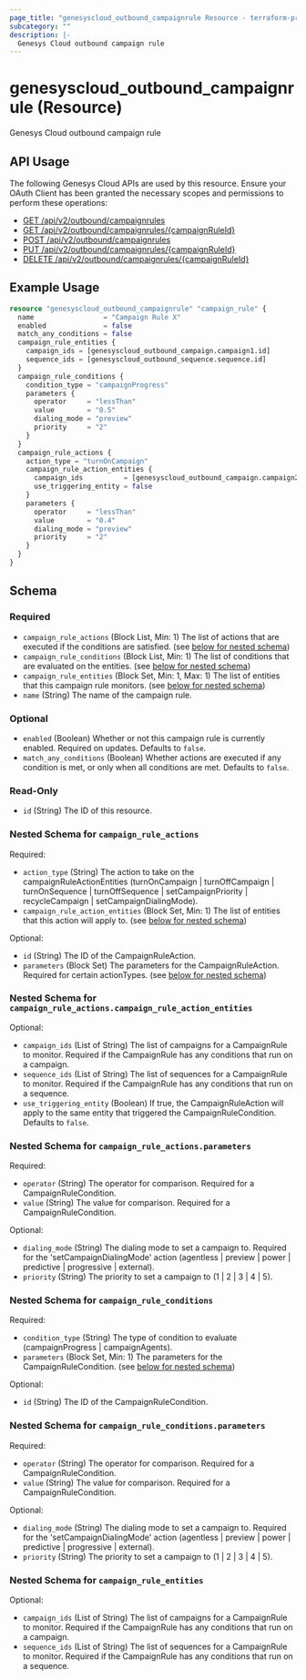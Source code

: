 ```yaml
---
page_title: "genesyscloud_outbound_campaignrule Resource - terraform-provider-genesyscloud"
subcategory: ""
description: |-
  Genesys Cloud outbound campaign rule
---
```

# genesyscloud_outbound_campaignrule (Resource)

Genesys Cloud outbound campaign rule

## API Usage
The following Genesys Cloud APIs are used by this resource. Ensure your OAuth Client has been granted the necessary scopes and permissions to perform these operations:

* [GET /api/v2/outbound/campaignrules](https://developer.genesys.cloud/devapps/api-explorer#get-api-v2-outbound-campaignrules)
* [GET /api/v2/outbound/campaignrules/{campaignRuleId}](https://developer.genesys.cloud/devapps/api-explorer#get-api-v2-outbound-campaignrules--campaignRuleId-)
* [POST /api/v2/outbound/campaignrules](https://developer.genesys.cloud/devapps/api-explorer#post-api-v2-outbound-campaignrules)
* [PUT /api/v2/outbound/campaignrules/{campaignRuleId}](https://developer.genesys.cloud/devapps/api-explorer#put-api-v2-outbound-campaignrules--campaignRuleId-)
* [DELETE /api/v2/outbound/campaignrules/{campaignRuleId}](https://developer.genesys.cloud/devapps/api-explorer#delete-api-v2-outbound-campaignrules--campaignRuleId-)


## Example Usage

```terraform
resource "genesyscloud_outbound_campaignrule" "campaign_rule" {
  name                 = "Campaign Rule X"
  enabled              = false
  match_any_conditions = false
  campaign_rule_entities {
    campaign_ids = [genesyscloud_outbound_campaign.campaign1.id]
    sequence_ids = [genesyscloud_outbound_sequence.sequence.id]
  }
  campaign_rule_conditions {
    condition_type = "campaignProgress"
    parameters {
      operator     = "lessThan"
      value        = "0.5"
      dialing_mode = "preview"
      priority     = "2"
    }
  }
  campaign_rule_actions {
    action_type = "turnOnCampaign"
    campaign_rule_action_entities {
      campaign_ids          = [genesyscloud_outbound_campaign.campaign2.id]
      use_triggering_entity = false
    }
    parameters {
      operator     = "lessThan"
      value        = "0.4"
      dialing_mode = "preview"
      priority     = "2"
    }
  }
}
```

<!-- schema generated by tfplugindocs -->
## Schema

### Required

- `campaign_rule_actions` (Block List, Min: 1) The list of actions that are executed if the conditions are satisfied. (see [below for nested schema](#nestedblock--campaign_rule_actions))
- `campaign_rule_conditions` (Block List, Min: 1) The list of conditions that are evaluated on the entities. (see [below for nested schema](#nestedblock--campaign_rule_conditions))
- `campaign_rule_entities` (Block Set, Min: 1, Max: 1) The list of entities that this campaign rule monitors. (see [below for nested schema](#nestedblock--campaign_rule_entities))
- `name` (String) The name of the campaign rule.

### Optional

- `enabled` (Boolean) Whether or not this campaign rule is currently enabled. Required on updates. Defaults to `false`.
- `match_any_conditions` (Boolean) Whether actions are executed if any condition is met, or only when all conditions are met. Defaults to `false`.

### Read-Only

- `id` (String) The ID of this resource.

<a id="nestedblock--campaign_rule_actions"></a>
### Nested Schema for `campaign_rule_actions`

Required:

- `action_type` (String) The action to take on the campaignRuleActionEntities 
(turnOnCampaign | turnOffCampaign | turnOnSequence | turnOffSequence | setCampaignPriority | recycleCampaign | setCampaignDialingMode).
- `campaign_rule_action_entities` (Block Set, Min: 1) The list of entities that this action will apply to. (see [below for nested schema](#nestedblock--campaign_rule_actions--campaign_rule_action_entities))

Optional:

- `id` (String) The ID of the CampaignRuleAction.
- `parameters` (Block Set) The parameters for the CampaignRuleAction. Required for certain actionTypes. (see [below for nested schema](#nestedblock--campaign_rule_actions--parameters))

<a id="nestedblock--campaign_rule_actions--campaign_rule_action_entities"></a>
### Nested Schema for `campaign_rule_actions.campaign_rule_action_entities`

Optional:

- `campaign_ids` (List of String) The list of campaigns for a CampaignRule to monitor. Required if the CampaignRule has any conditions that run on a campaign.
- `sequence_ids` (List of String) The list of sequences for a CampaignRule to monitor. Required if the CampaignRule has any conditions that run on a sequence.
- `use_triggering_entity` (Boolean) If true, the CampaignRuleAction will apply to the same entity that triggered the CampaignRuleCondition. Defaults to `false`.


<a id="nestedblock--campaign_rule_actions--parameters"></a>
### Nested Schema for `campaign_rule_actions.parameters`

Required:

- `operator` (String) The operator for comparison. Required for a CampaignRuleCondition.
- `value` (String) The value for comparison. Required for a CampaignRuleCondition.

Optional:

- `dialing_mode` (String) The dialing mode to set a campaign to. Required for the 'setCampaignDialingMode' action (agentless | preview | power | predictive | progressive | external).
- `priority` (String) The priority to set a campaign to (1 | 2 | 3 | 4 | 5).



<a id="nestedblock--campaign_rule_conditions"></a>
### Nested Schema for `campaign_rule_conditions`

Required:

- `condition_type` (String) The type of condition to evaluate (campaignProgress | campaignAgents).
- `parameters` (Block Set, Min: 1) The parameters for the CampaignRuleCondition. (see [below for nested schema](#nestedblock--campaign_rule_conditions--parameters))

Optional:

- `id` (String) The ID of the CampaignRuleCondition.

<a id="nestedblock--campaign_rule_conditions--parameters"></a>
### Nested Schema for `campaign_rule_conditions.parameters`

Required:

- `operator` (String) The operator for comparison. Required for a CampaignRuleCondition.
- `value` (String) The value for comparison. Required for a CampaignRuleCondition.

Optional:

- `dialing_mode` (String) The dialing mode to set a campaign to. Required for the 'setCampaignDialingMode' action (agentless | preview | power | predictive | progressive | external).
- `priority` (String) The priority to set a campaign to (1 | 2 | 3 | 4 | 5).



<a id="nestedblock--campaign_rule_entities"></a>
### Nested Schema for `campaign_rule_entities`

Optional:

- `campaign_ids` (List of String) The list of campaigns for a CampaignRule to monitor. Required if the CampaignRule has any conditions that run on a campaign.
- `sequence_ids` (List of String) The list of sequences for a CampaignRule to monitor. Required if the CampaignRule has any conditions that run on a sequence.


